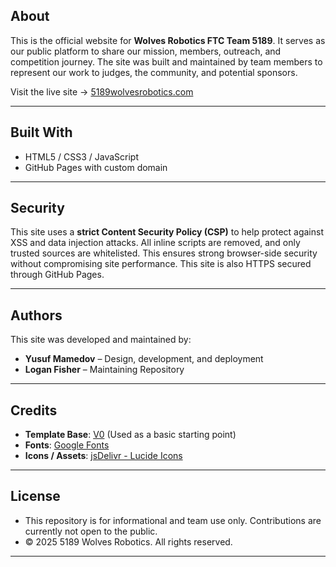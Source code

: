 
## About

This is the official website for **Wolves Robotics FTC Team 5189**. It serves as our public platform to share our mission, members, outreach, and competition journey. The site was built and maintained by team members to represent our work to judges, the community, and potential sponsors.

Visit the live site → [5189wolvesrobotics.com](https://5189wolvesrobotics.com)

---

## Built With

- HTML5 / CSS3 / JavaScript
- GitHub Pages with custom domain

---

## Security

This site uses a **strict Content Security Policy (CSP)** to help protect against XSS and data injection attacks. All inline scripts are removed, and only trusted sources are whitelisted. This ensures strong browser-side security without compromising site performance.
This site is also HTTPS secured through GitHub Pages.

---

## Authors

This site was developed and maintained by:

- **Yusuf Mamedov** – Design, development, and deployment  
- **Logan Fisher** – Maintaining Repository

---

## Credits

- **Template Base**: [V0](https://v0.dev/) (Used as a basic starting point)
- **Fonts**: [Google Fonts](https://fonts.google.com/)
- **Icons / Assets**: [jsDelivr - Lucide Icons](https://www.jsdelivr.com/?docs=gh)

---

## License

- This repository is for informational and team use only. Contributions are currently not open to the public.
- © 2025 5189 Wolves Robotics. All rights reserved.

---

